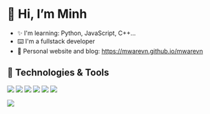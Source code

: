 # 👋 Hi, I’m Minh

-  ✨ I'm learning: Python, JavaScript, C++...
-  ⌨️ I'm a fullstack developer 
-  📑 Personal website and blog: https://mwarevn.github.io/mwarevn

## 🔧 Technologies & Tools

![](https://img.shields.io/badge/OS-Linux-informational?style=flat&logo=linux&logoColor=white&color=826af8)
![](https://img.shields.io/badge/Editor-VS_Code-informational?style=flat&logo=visual-studio-code&logoColor=white&color=826af8)
![](https://img.shields.io/badge/Code-Python-informational?style=flat&logo=python&logoColor=white&color=826af8)
![](https://img.shields.io/badge/Code-JavaScript-informational?style=flat&logo=javascript&logoColor=white&color=826af8)
![](https://img.shields.io/badge/Code-React-informational?style=flat&logo=react&logoColor=white&color=826af8)
![](https://img.shields.io/badge/Shell-Bash-informational?style=flat&logo=gnu-bash&logoColor=white&color=826af8)

![](https://user-images.githubusercontent.com/22107794/139580686-887df369-edb8-4bc8-b607-4fbf6d7e4866.gif)
